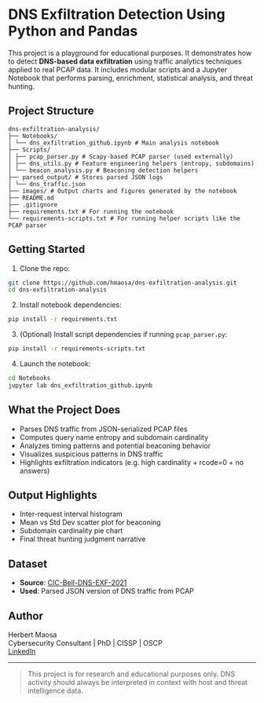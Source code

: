 
# DNS Exfiltration Detection Using Python and Pandas

This project is a playground for educational purposes. It demonstrates how to detect **DNS-based data exfiltration** using traffic analytics techniques applied to real PCAP data. It includes modular scripts and a Jupyter Notebook that performs parsing, enrichment, statistical analysis, and threat hunting.

## Project Structure

```
dns-exfiltration-analysis/
├── Notebooks/
│ └── dns_exfiltration_github.ipynb # Main analysis notebook
├── Scripts/
│ ├── pcap_parser.py # Scapy-based PCAP parser (used externally)
│ ├── dns_utils.py # Feature engineering helpers (entropy, subdomains)
│ └── beacon_analysis.py # Beaconing detection helpers
├── parsed_output/ # Stores parsed JSON logs
│ └── dns_traffic.json
├── images/ # Output charts and figures generated by the notebook
├── README.md
├── .gitignore
├── requirements.txt # For running the notebook
└── requirements-scripts.txt # For running helper scripts like the PCAP parser
```

## Getting Started

1. Clone the repo:
```bash
git clone https://github.com/hmaosa/dns-exfiltration-analysis.git
cd dns-exfiltration-analysis
```

2. Install notebook dependencies:
```bash
pip install -r requirements.txt
```

3. (Optional) Install script dependencies if running `pcap_parser.py`:
```bash
pip install -r requirements-scripts.txt
```

4. Launch the notebook:
```bash
cd Notebooks
jupyter lab dns_exfiltration_github.ipynb
```

## What the Project Does

- Parses DNS traffic from JSON-serialized PCAP files
- Computes query name entropy and subdomain cardinality
- Analyzes timing patterns and potential beaconing behavior
- Visualizes suspicious patterns in DNS traffic
- Highlights exfiltration indicators (e.g. high cardinality + rcode=0 + no answers)

## Output Highlights

- Inter-request interval histogram
- Mean vs Std Dev scatter plot for beaconing
- Subdomain cardinality pie chart
- Final threat hunting judgment narrative

## Dataset

- **Source**: [CIC-Bell-DNS-EXF-2021](https://www.unb.ca/cic/datasets/dns-exf-2021.html)
- **Used**: Parsed JSON version of DNS traffic from PCAP

## Author

Herbert Maosa  
Cybersecurity Consultant | PhD | CISSP | OSCP  
[LinkedIn](https://www.linkedin.com/in/herbert-maosa-993518120/)

---

> This project is for research and educational purposes only. DNS activity should always be interpreted in context with host and threat intelligence data.
